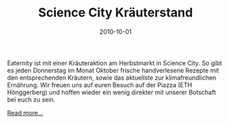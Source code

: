 ﻿---
layout: blog-post
category: blog
date: 2010-10-01

image: http://placehold.it/452x150
title: Science City Kräuterstand 
blog-image: 

media:  


tags:
 - Herbstmarkt
 - Science City
 - Kräuterstand
 - Veranstaltung
 - Partner

partner: 
 - ETH
---


Eaternity ist mit einer Kräuteraktion am Herbstmarkt in Science City. So gibt es jeden Donnerstag im Monat Oktober frische handverlesene Rezepte mit den entsprechenden Kräutern, sowie das aktuellste zur klimafreundlichen Ernährung. Wir freuen uns auf euren Besuch auf der Piazza (ETH Hönggerberg) und hoffen wieder ein wenig direkter mit unserer Botschaft bei euch zu sein.

[Read more...][1]

[1]: http://www.eaternity.ethz.ch/events.html

